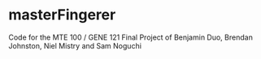 # masterFingerer

Code for the MTE 100 / GENE 121 Final Project of Benjamin Duo, Brendan Johnston, Niel Mistry and Sam Noguchi

